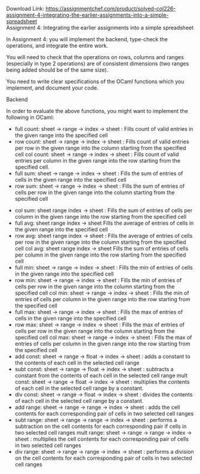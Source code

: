 Download Link: https://assignmentchef.com/product/solved-col226-assignment-4-integrating-the-earlier-assignments-into-a-simple-spreadsheet
<br>
Assignment 4: Integrating the earlier assignments into a simple spreadsheet

In Assignment 4: you will implement the backend, type-check the operations, and integrate the entire work.

You will need to check that the operations on rows, columns and ranges (especially in type 2 operations) are of consistent dimensions (two ranges being added should be of the same size).

You need to write clear specifications of the OCaml functions which you implement, and document your code.

Backend

In order to evaluate the above functions, you might want to implement the following in OCaml:

<ul>

 <li>full count: sheet -&gt; range -&gt; index -&gt; sheet : Fills count of valid entries in the given range into the specified cell</li>

 <li>row count: sheet -&gt; range -&gt; index -&gt; sheet : Fills count of valid entries per row in the given range into the column starting from the specified cell col count: sheet -&gt; range -&gt; index -&gt; sheet : Fills count of valid entries per column in the given range into the row starting from the specified cell.</li>

 <li>full sum: sheet -&gt; range -&gt; index -&gt; sheet : Fills the sum of entries of cells in the given range into the specified cell</li>

 <li>row sum: sheet -&gt; range -&gt; index -&gt; sheet : Fills the sum of entries of cells per row in the given range into the column starting from the specified cell</li>

</ul>




<ul>

 <li>col sum: sheet range    index -&gt; sheet : Fills the sum of entries of cells per column in the given range into the row starting from the specified cell</li>

 <li>full avg: sheet range    index -&gt; sheet Fills the average of entries of cells in the given range into the specified cell</li>

 <li>row avg: sheet range    index -&gt; sheet : Fills the average of entries of cells per row in the given range into the column starting from the specified cell  col avg: sheet range    index -&gt; sheet Fills the sum of entries of cells per column in the given range into the row starting from the specified cell</li>

 <li>full min: sheet -&gt; range -&gt; index -&gt; sheet : Fills the min of entries of cells in the given range into the specified cell</li>

 <li>row min: sheet -&gt; range -&gt; index -&gt; sheet : Fills the min of entries of cells per row in the given range into the column starting from the specified cell col min: sheet -&gt; range -&gt; index -&gt; sheet : Fills the min of entries of cells per column in the given range into the row starting from the specified cell</li>

 <li>full max: sheet -&gt; range -&gt; index -&gt; sheet : Fills the max of entries of cells in the given range into the specified cell</li>

 <li>row max: sheet -&gt; range -&gt; index -&gt; sheet : Fills the max of entries of cells per row in the given range into the column starting from the specified cell col max: sheet -&gt; range -&gt; index -&gt; sheet : Fills the max of entries of cells per column in the given range into the row starting from the specified cell</li>

 <li>add const: sheet -&gt; range -&gt; float -&gt; index -&gt; sheet : adds a constant to the contents of each cell in the selected cell range</li>

 <li>subt const: sheet -&gt; range -&gt; float -&gt; index -&gt; sheet : subtracts a constant from the contents of each cell in the selected cell range mult const: sheet -&gt; range -&gt; float -&gt; index -&gt; sheet : multiplies the contents of each cell in the selected cell range by a constant.</li>

 <li>div const: sheet -&gt; range -&gt; float -&gt; index -&gt; sheet : divides the contents of each cell in the selected cell range by a constant.</li>

 <li>add range: sheet -&gt; range -&gt; range -&gt; index -&gt; sheet : adds the cell contents for each corresponding pair of cells in two selected cell ranges</li>

 <li>subt range: sheet -&gt; range -&gt; range -&gt; index -&gt; sheet : performs a subtraction on the cell contents for each corresponding pair if cells in two selected cell ranges mult range: sheet -&gt; range -&gt; range -&gt; index -&gt; sheet : multiplies the cell contents for each corresponding pair of cells in two selected cell ranges</li>

 <li>div range: sheet -&gt; range -&gt; range -&gt; index -&gt; sheet : performs a division on the cell contents for each corresponding pair of cells in two selected cell ranges</li>

</ul>